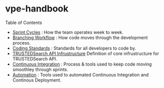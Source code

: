 vpe-handbook
========

Table of Contents

* [Sprint Cycles](https://github.com/markalanevans/vpe-handbook/blob/master/sprints.md) : How the team operates week to week.
* [Branching Workflow]( https://github.com/markalanevans/vpe-handbook/blob/master/branch-workflow.md) : How code moves through the development process.
* [Coding Standards](https://github.com/markalanevans/vpe-handbook/blob/master/php-coding-standards.md) : Standards for all developers to code by.
* [TRUSTEDSearch API Infrustructure](https://github.com/markalanevans/vpe-handbook/blob/master/trustedsearch-api-infrustructure.md) Definition of core infrustructure for TRUSTEDSearch API.
* [Continuous Integration](https://github.com/markalanevans/vpe-handbook/blob/master/continuous-integration.md) : Process & tools used to keep code moving smoothley through sprints.
* [Automation](https://github.com/markalanevans/vpe-handbook/blob/master/automation.md) : Tools used to automated Continuous Integration and Continous Deployment.
